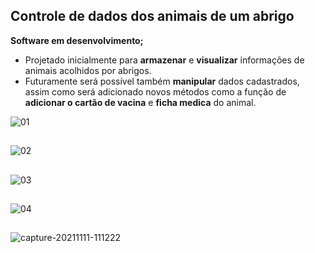 ## Controle de dados dos animais de um abrigo
__Software em desenvolvimento;__
* Projetado inicialmente para **armazenar** e **visualizar** informações de animais acolhidos por abrigos. 
* Futuramente será possível também **manipular** dados cadastrados, assim como será adicionado novos métodos como a função de **adicionar o cartão de vacina** e **ficha medica** do animal. 

![01](https://user-images.githubusercontent.com/51184806/140980666-f1ab03ed-0dcb-45c6-82d3-30053db5b93a.png)
##
![02](https://user-images.githubusercontent.com/51184806/140980665-13c6b279-c7ab-4745-bdac-6a954abdefab.png)
##
![03](https://user-images.githubusercontent.com/51184806/140980660-49f8212a-3021-4ef5-b737-cc001249b19b.png)
##
![04](https://user-images.githubusercontent.com/51184806/140981444-c6df8852-31c8-44fc-9a2b-305d4e7aaf65.png)
##
![capture-20211111-111222](https://user-images.githubusercontent.com/51184806/141312748-e8baf5e1-bbae-4b7f-8ecb-0facc1c8da6d.png)
##




